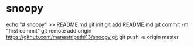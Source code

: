 # snoopy
echo "# snoopy" >> README.md
git init
git add README.md
git commit -m "first commit"
git remote add origin https://github.com/manastripathi13/snoopy.git
git push -u origin master

